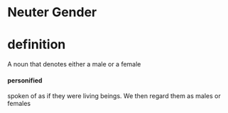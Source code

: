 # Neuter Gender

# definition

A noun that denotes either a male or a female

#### personified

spoken of as if they were living beings. We then regard them as males or females
